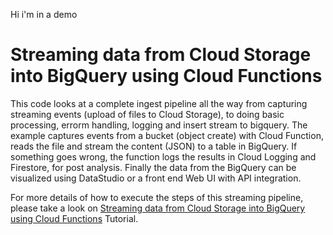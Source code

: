 Hi i'm in a demo

# Streaming data from Cloud Storage into BigQuery using Cloud Functions
This code looks at a complete ingest pipeline all the way from capturing streaming events 
(upload of files to Cloud Storage), to doing basic processing, errorm handling, logging and 
insert stream to bigquery. The example captures events from a bucket (object create) with 
Cloud Function, reads the file and stream the content (JSON) to a table in BigQuery. 
If something goes wrong, the function logs the results in Cloud Logging and Firestore, for post analysis. 
Finally the data from the BigQuery can be visualized using DataStudio or a front end Web UI with 
API integration.

For more details of how to execute the steps of this streaming pipeline, please take a look on 
[Streaming data from Cloud Storage into BigQuery using Cloud Functions](https://cloud.google.com/solutions/streaming-data-from-cloud-storage-into-bigquery-using-cloud-functions) Tutorial.

